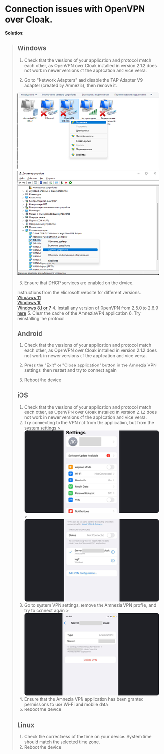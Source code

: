 # Connection issues with OpenVPN over Cloak.


**Solution:**

>## Windows
>
>
>1. Check that the versions of your application and protocol match each other, as OpenVPN over Cloak installed in version 2.1.2 does not work in newer versions of the application and vice versa.
>
>2. Go to "Network Adapters" and disable the TAP Adapter V9 adapter (created by Amnezia), then remove it.
>
>![](https://raw.githubusercontent.com/amnezia-vpn/amnezia.org-content/master/docs/ru/troubleshooting/01_connection_problem_ovpn_cloak/img/ts_cpoc_ru_1.png)
>![](https://raw.githubusercontent.com/amnezia-vpn/amnezia.org-content/master/docs/ru/troubleshooting/01_connection_problem_ovpn_cloak/img/ts_cpoc_ru_2.png)
>
>3. Ensure that DHCP services are enabled on the device.
>
> Instructions from the Microsoft website for different versions.\
>    [Windows 11] \
>    [Windows 10] \
>    [Windows 8.1 or 7]
>4. Install any version of OpenVPN from 2.5.0 to 2.6.9 [here]
>5. Clear the cache of the AmneziaVPN application
>6. Try reinstalling the protocol
>## Android
>
>1. Check that the versions of your application and protocol match each other, as OpenVPN over Cloak installed in version 2.1.2 does not work in newer versions of the application and vice versa.
>
>2. Press the "Exit" or "Close application" button in the Amnezia VPN settings, then restart and try to connect again
>3. Reboot the device
>## iOS
>
>1. Check that the versions of your application and protocol match each other, as OpenVPN over Cloak installed in version 2.1.2 does not work in newer versions of the application and vice versa.
>2. Try connecting to the VPN not from the application, but from the system settings
    >   ![](https://raw.githubusercontent.com/amnezia-vpn/amnezia.org-content/master/docs/ru/troubleshooting/01_connection_problem_ovpn_cloak/img/ts_cpoc_ru_3.png)
    >   ![](https://raw.githubusercontent.com/amnezia-vpn/amnezia.org-content/master/docs/ru/troubleshooting/01_connection_problem_ovpn_cloak/img/ts_cpoc_ru_4.png)
>3. Go to system VPN settings, remove the Amnezia VPN profile, and try to connect again
    >   ![](https://raw.githubusercontent.com/amnezia-vpn/amnezia.org-content/master/docs/ru/troubleshooting/01_connection_problem_ovpn_cloak/img/ts_cpoc_ru_5.png)
>4. Ensure that the Amnezia VPN application has been granted permissions to use Wi-Fi and mobile data
>5. Reboot the device
>## Linux
>1. Check the correctness of the time on your device. System time should match the selected time zone.
>2. Reboot the device

&nbsp;


[How to set up your own VPN with Amnezia]: ../instructions/0_starter-guide
[Windows 11]: https://support.microsoft.com/en-us/windows/change-tcp-ip-settings-bd0a07af-15f5-cd6a-363f-ca2b6f391ace#WindowsVersion=Windows_11
[Windows 10]: https://support.microsoft.com/en-us/windows/change-tcp-ip-settings-bd0a07af-15f5-cd6a-363f-ca2b6f391ace#WindowsVersion=Windows_10
[Windows 8.1 or 7]: https://support.microsoft.com/en-us/windows/change-tcp-ip-settings-bd0a07af-15f5-cd6a-363f-ca2b6f391ace#WindowsVersion=Windows_8.1_or_Windows_7
[here]: https://community.openvpn.net/openvpn/wiki/Downloads
